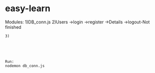 # easy-learn
Modules:
    1)DB_conn.js
    2)Users
      ->login
      ->register
      ->Details
      ->logout-Not finished
    
    3)
    
    
    
    
    
    Run:
    nodemon db_conn.js
    
